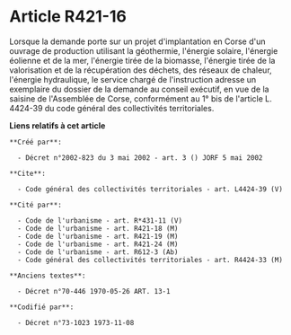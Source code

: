 # Article R421-16

Lorsque la demande porte sur un projet d'implantation en Corse d'un ouvrage de production utilisant la géothermie, l'énergie
solaire, l'énergie éolienne et de la mer, l'énergie tirée de la biomasse, l'énergie tirée de la valorisation et de la
récupération des déchets, des réseaux de chaleur, l'énergie hydraulique, le service chargé de l'instruction adresse un
exemplaire du dossier de la demande au conseil exécutif, en vue de la saisine de l'Assemblée de Corse, conformément au 1° bis
de l'article L. 4424-39 du code général des collectivités territoriales.

**Liens relatifs à cet article**

	**Créé par**:

	  - Décret n°2002-823 du 3 mai 2002 - art. 3 () JORF 5 mai 2002

	**Cite**:

	  - Code général des collectivités territoriales - art. L4424-39 (V)

	**Cité par**:

	  - Code de l'urbanisme - art. R*431-11 (V)
	  - Code de l'urbanisme - art. R421-18 (M)
	  - Code de l'urbanisme - art. R421-19 (M)
	  - Code de l'urbanisme - art. R421-24 (M)
	  - Code de l'urbanisme - art. R612-3 (Ab)
	  - Code général des collectivités territoriales - art. R4424-33 (M)

	**Anciens textes**:

	  - Décret n°70-446 1970-05-26 ART. 13-1

	**Codifié par**:

	  - Décret n°73-1023 1973-11-08
